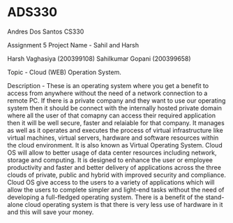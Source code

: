 # ADS330
Andres Dos Santos CS330

Assignment 5 Project 
Name - Sahil and Harsh

Harsh Vaghasiya (200399108)
Sahilkumar Gopani (200399658)


Topic - Cloud (WEB) Operation System.

Description - These is an operating system where you get a benefit to access from anywhere without the need of a network connection to a 
remote PC. If there is a private company and they want to use our operating system then it should be connect with the internally hosted 
private domain where all the user of that comapny can access their required application then it will be well secure, faster and 
relaiable for that company. It manages as well as it operates and executes the process of virtual infrastructure like virtual machines, 
virtual servers, hardware and software resources within the cloud environment. It is also known as Virtual Operating System. Cloud OS 
will allow to better usage of data center resources including network, storage and computing. It is designed to enhance the user or 
employee productivity and faster and better delivery of applications across the three clouds of private, public and hybrid with improved 
security and compliance. Cloud OS give access to the users to a variety of applications which will allow the users to complete simpler 
and light-end tasks without the need of developing a full-fledged operating system. There is a benefit of the stand-alone cloud 
operating system is that there is very less use of hardware in it and this will save your money.
